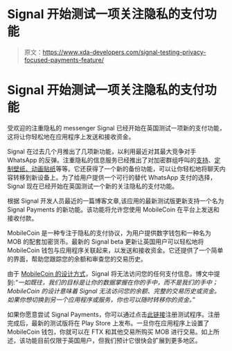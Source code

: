 # Signal 开始测试一项关注隐私的支付功能

> 原文：<https://www.xda-developers.com/signal-testing-privacy-focused-payments-feature/>

# Signal 开始测试一项关注隐私的支付功能

受欢迎的注重隐私的 messenger Signal 已经开始在英国测试一项新的支付功能，这将让你轻松地在应用程序上发送和接收资金。

Signal 在过去几个月推出了几项新功能，以利用最近对其最大竞争对手 WhatsApp 的反弹。注重隐私的信息服务已经推出了对加密群组呼叫的[支持](https://www.xda-developers.com/signal-adds-encrypted-group-calls/)、[定制壁纸、动画贴纸](https://www.xda-developers.com/signal-custom-wallpapers-animated-stickers/)等等。它还获得了一个新的备份功能，可以让你轻松地将聊天内容转移到新设备上。为了给用户提供一个可行的替代 WhatsApp 支付的选择，Signal 现在已经开始在英国测试一个新的关注隐私的支付功能。

根据 Signal 开发人员最近的一篇博客文章,该应用的最新测试版更新支持一个名为 Signal Payments 的新功能。该功能将允许您使用 MobileCoin 在平台上发送和接收付款。

MobileCoin 是一种专注于隐私的支付协议，为用户提供数字钱包和一种名为 MOB 的配套加密货币。最新的 Signal beta 更新让英国用户可以轻松地将 MobileCoin 钱包与应用程序关联起来，以发送和接收资金。它还提供了一个简单的界面，帮助您跟踪您的余额和审查您的交易历史。

由于 [MobileCoin 的设计方式](https://github.com/mobilecoinfoundation/mobilecoin)，Signal 将无法访问您的任何支付信息。博文中提到:*“一如既往，我们的目标是让你的数据掌握在你的手中，而不是我们的手中；MobileCoin 的设计意味着 Signal 无法访问您的余额、完整的交易历史或资金。如果你想切换到另一个应用程序或服务，你也可以随时转移你的资金。”*

如果你愿意尝试 Signal Payments，你可以通过点击[此链接](https://play.google.com/apps/testing/org.thoughtcrime.securesms)注册测试程序。注册完成后，最新的测试版将在 Play Store 上发布。一旦你在应用程序上设置了 MobileCoin 钱包，你就可以在 FTX 和其他交易所购买 MOB 进行交易。如上所述，该功能目前仅限于英国用户，但我们预计它很快会扩展到更多地区。